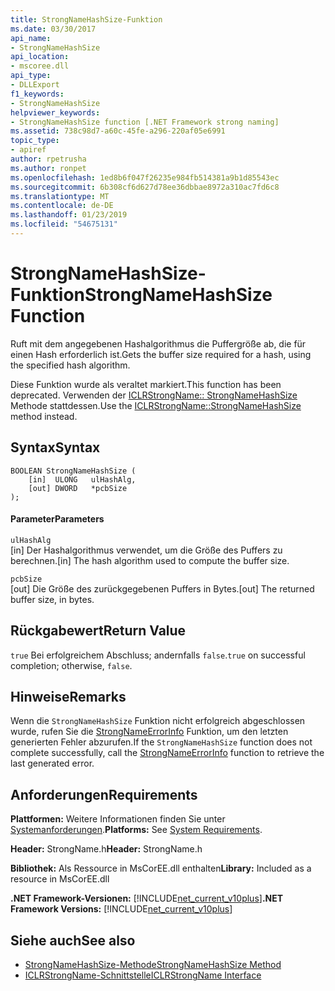 ```yaml
---
title: StrongNameHashSize-Funktion
ms.date: 03/30/2017
api_name:
- StrongNameHashSize
api_location:
- mscoree.dll
api_type:
- DLLExport
f1_keywords:
- StrongNameHashSize
helpviewer_keywords:
- StrongNameHashSize function [.NET Framework strong naming]
ms.assetid: 738c98d7-a60c-45fe-a296-220af05e6991
topic_type:
- apiref
author: rpetrusha
ms.author: ronpet
ms.openlocfilehash: 1ed8b6f047f26235e984fb514381a9b1d85543ec
ms.sourcegitcommit: 6b308cf6d627d78ee36dbbae8972a310ac7fd6c8
ms.translationtype: MT
ms.contentlocale: de-DE
ms.lasthandoff: 01/23/2019
ms.locfileid: "54675131"
---
```

# <a name="strongnamehashsize-function"></a><span data-ttu-id="1fdec-102">StrongNameHashSize-Funktion</span><span class="sxs-lookup"><span data-stu-id="1fdec-102">StrongNameHashSize Function</span></span>
<span data-ttu-id="1fdec-103">Ruft mit dem angegebenen Hashalgorithmus die Puffergröße ab, die für einen Hash erforderlich ist.</span><span class="sxs-lookup"><span data-stu-id="1fdec-103">Gets the buffer size required for a hash, using the specified hash algorithm.</span></span>  
  
 <span data-ttu-id="1fdec-104">Diese Funktion wurde als veraltet markiert.</span><span class="sxs-lookup"><span data-stu-id="1fdec-104">This function has been deprecated.</span></span> <span data-ttu-id="1fdec-105">Verwenden der [ICLRStrongName:: StrongNameHashSize](../../../../docs/framework/unmanaged-api/hosting/iclrstrongname-strongnamehashsize-method.md) Methode stattdessen.</span><span class="sxs-lookup"><span data-stu-id="1fdec-105">Use the [ICLRStrongName::StrongNameHashSize](../../../../docs/framework/unmanaged-api/hosting/iclrstrongname-strongnamehashsize-method.md) method instead.</span></span>  
  
## <a name="syntax"></a><span data-ttu-id="1fdec-106">Syntax</span><span class="sxs-lookup"><span data-stu-id="1fdec-106">Syntax</span></span>  
  
```  
BOOLEAN StrongNameHashSize (  
    [in]  ULONG   ulHashAlg,  
    [out] DWORD   *pcbSize  
);  
```  
  
#### <a name="parameters"></a><span data-ttu-id="1fdec-107">Parameter</span><span class="sxs-lookup"><span data-stu-id="1fdec-107">Parameters</span></span>  
 `ulHashAlg`  
 <span data-ttu-id="1fdec-108">[in] Der Hashalgorithmus verwendet, um die Größe des Puffers zu berechnen.</span><span class="sxs-lookup"><span data-stu-id="1fdec-108">[in] The hash algorithm used to compute the buffer size.</span></span>  
  
 `pcbSize`  
 <span data-ttu-id="1fdec-109">[out] Die Größe des zurückgegebenen Puffers in Bytes.</span><span class="sxs-lookup"><span data-stu-id="1fdec-109">[out] The returned buffer size, in bytes.</span></span>  
  
## <a name="return-value"></a><span data-ttu-id="1fdec-110">Rückgabewert</span><span class="sxs-lookup"><span data-stu-id="1fdec-110">Return Value</span></span>  
 <span data-ttu-id="1fdec-111">`true` Bei erfolgreichem Abschluss; andernfalls `false`.</span><span class="sxs-lookup"><span data-stu-id="1fdec-111">`true` on successful completion; otherwise, `false`.</span></span>  
  
## <a name="remarks"></a><span data-ttu-id="1fdec-112">Hinweise</span><span class="sxs-lookup"><span data-stu-id="1fdec-112">Remarks</span></span>  
 <span data-ttu-id="1fdec-113">Wenn die `StrongNameHashSize` Funktion nicht erfolgreich abgeschlossen wurde, rufen Sie die [StrongNameErrorInfo](../../../../docs/framework/unmanaged-api/strong-naming/strongnameerrorinfo-function.md) Funktion, um den letzten generierten Fehler abzurufen.</span><span class="sxs-lookup"><span data-stu-id="1fdec-113">If the `StrongNameHashSize` function does not complete successfully, call the [StrongNameErrorInfo](../../../../docs/framework/unmanaged-api/strong-naming/strongnameerrorinfo-function.md) function to retrieve the last generated error.</span></span>  
  
## <a name="requirements"></a><span data-ttu-id="1fdec-114">Anforderungen</span><span class="sxs-lookup"><span data-stu-id="1fdec-114">Requirements</span></span>  
 <span data-ttu-id="1fdec-115">**Plattformen:** Weitere Informationen finden Sie unter [Systemanforderungen](../../../../docs/framework/get-started/system-requirements.md).</span><span class="sxs-lookup"><span data-stu-id="1fdec-115">**Platforms:** See [System Requirements](../../../../docs/framework/get-started/system-requirements.md).</span></span>  
  
 <span data-ttu-id="1fdec-116">**Header:** StrongName.h</span><span class="sxs-lookup"><span data-stu-id="1fdec-116">**Header:** StrongName.h</span></span>  
  
 <span data-ttu-id="1fdec-117">**Bibliothek:** Als Ressource in MsCorEE.dll enthalten</span><span class="sxs-lookup"><span data-stu-id="1fdec-117">**Library:** Included as a resource in MsCorEE.dll</span></span>  
  
 <span data-ttu-id="1fdec-118">**.NET Framework-Versionen:** [!INCLUDE[net_current_v10plus](../../../../includes/net-current-v10plus-md.md)]</span><span class="sxs-lookup"><span data-stu-id="1fdec-118">**.NET Framework Versions:** [!INCLUDE[net_current_v10plus](../../../../includes/net-current-v10plus-md.md)]</span></span>  
  
## <a name="see-also"></a><span data-ttu-id="1fdec-119">Siehe auch</span><span class="sxs-lookup"><span data-stu-id="1fdec-119">See also</span></span>
- [<span data-ttu-id="1fdec-120">StrongNameHashSize-Methode</span><span class="sxs-lookup"><span data-stu-id="1fdec-120">StrongNameHashSize Method</span></span>](../../../../docs/framework/unmanaged-api/hosting/iclrstrongname-strongnamehashsize-method.md)
- [<span data-ttu-id="1fdec-121">ICLRStrongName-Schnittstelle</span><span class="sxs-lookup"><span data-stu-id="1fdec-121">ICLRStrongName Interface</span></span>](../../../../docs/framework/unmanaged-api/hosting/iclrstrongname-interface.md)

